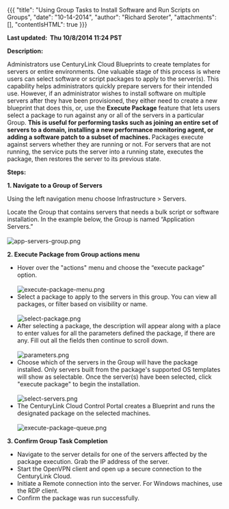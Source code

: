 {{{
  "title": "Using Group Tasks to Install Software and Run Scripts on Groups",
  "date": "10-14-2014",
  "author": "Richard Seroter",
  "attachments": [],
  "contentIsHTML": true
}}}

<p><strong><strong>Last updated: &nbsp;Thu 10/8/2014 11:24 PST</strong></strong>
</p>
<p><strong>Description:</strong>
</p>
<p>Administrators use CenturyLink Cloud Blueprints to create templates for servers or entire environments. One valuable stage of this process is where users can select software or script packages to apply to the server(s). This capability helps administrators
  quickly prepare servers for their intended use. However, if an administrator wishes to install software on multiple servers after they have been provisioned, they either need to create a new blueprint that does this, or, use the&nbsp;<strong>Execute Package</strong>&nbsp;feature
  that lets users select a package to run against any or all of the servers in a particular Group.&nbsp;<strong>This is useful for performing tasks such as joining an entire set of servers to a domain, installing a new performance monitoring agent, or adding a software patch to a subset of machines.&nbsp;</strong>Packages
  execute against&nbsp;servers whether they are running or not. For servers that are not running, the service puts the server into a running state, executes the package, then restores the server to its previous state.</p>
<p><strong>Steps:</strong>
</p>
<p><strong>1. Navigate to a Group of Servers</strong>
  <p>Using the left navigation menu choose Infrastructure > Servers.
  <p>Locate the Group that contains servers that needs a bulk script or software installation. In the example below, the Group is named “Application Servers.”&nbsp;
    <br />
    <br /><img src="https://t3n.zendesk.com/attachments/token/jqJrgUtppupA68Z3wyjiKm9HX/?name=app-servers-group.png" alt="app-servers-group.png" />
  </li>
</ul>
<p><strong>2. Execute Package from Group actions menu</strong>
</p>
<ul>
  <li>Hover over the "actions" menu and choose the “execute package” option.&nbsp;
    <br />
    <br /><img src="https://t3n.zendesk.com/attachments/token/HN1Wwjw9zsjc494RKhTJr3zfS/?name=execute-package-menu.png" alt="execute-package-menu.png" />
  </li>
  <li>Select a package to apply to the servers in this group. You can view all packages, or filter based on visibility or name.&nbsp;
    <br />
    <br /><img src="https://t3n.zendesk.com/attachments/token/Q8GK3LLhITVJPOVrqJsC8bPXS/?name=select-package.png" alt="select-package.png" />
  </li>
  <li>After selecting a package, the description will appear along with a place to enter values for all the parameters defined the package, if there are any. Fill out all the fields then continue to scroll down.
    <br />
    <br /><img src="https://t3n.zendesk.com/attachments/token/wqtdfIrjHOCoMu4Dm8TVpO5Hw/?name=parameters.png" alt="parameters.png" />
  </li>
  <li>Choose which of the servers in the Group will have the package installed. Only servers built from the package's supported OS templates will show as selectable. Once the server(s) have been selected, click "execute package" to begin the installation.
    <br
    />
    <br /><img src="https://t3n.zendesk.com/attachments/token/hYZhmMpiLuE2kZTbuoidYV6GI/?name=select-servers.png" alt="select-servers.png" />
  </li>
  <li>The CenturyLink Cloud Control Portal creates a Blueprint and runs the designated package on the selected machines.&nbsp;
    <br />
    <br /><img src="https://t3n.zendesk.com/attachments/token/UDIBiWIJNjnUUjTGLpVqIZvvA/?name=execute-package-queue.png" alt="execute-package-queue.png" />
  </li>
</ul>
<p><strong>3. Confirm Group Task Completion</strong>
</p>
<ul>
  <li>Navigate to the server details for one of the servers affected by the package execution. Grab the IP address of the server.</li>
  <li>Start the OpenVPN client and open up a secure connection to the CenturyLink Cloud.</li>
  <li>Initiate a Remote connection into the server. For Windows machines, use the RDP client.</li>
  <li>Confirm the package was run successfully.</li>
</ul>
